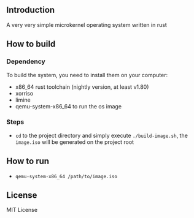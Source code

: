 ## Introduction
A very very simple microkernel operating system written in rust

## How to build

### Dependency
To build the system, you need to install them on your computer:

- x86_64 rust toolchain (nightly version, at least v1.80)
- xorriso
- limine
- qemu-system-x86_64 to run the os image
### Steps
- `cd` to the project directory and simply execute `./build-image.sh`, the `image.iso` will be generated on the project root

## How to run
- `qemu-system-x86_64 /path/to/image.iso`

## License
MIT License

